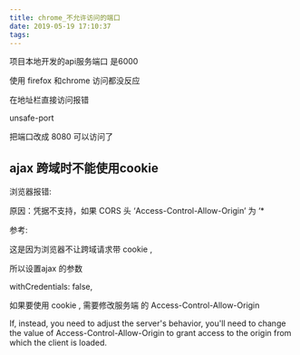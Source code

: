 ```yaml
---
title: chrome_不允许访问的端口
date: 2019-05-19 17:10:37
tags:
---
```




项目本地开发的api服务端口 是6000

使用 firefox 和chrome 访问都没反应

在地址栏直接访问报错 

unsafe-port 

把端口改成 8080 可以访问了


ajax 跨域时不能使用cookie 
--------

浏览器报错:

原因：凭据不支持，如果 CORS 头 ‘Access-Control-Allow-Origin’ 为 ‘*

参考: 

[1]: https://developer.mozilla.org/zh-CN/docs/Web/HTTP/CORS/Errors/CORSNotSupportingCredentials

这是因为浏览器不让跨域请求带 cookie , 

所以设置ajax 的参数 

withCredentials: false,


如果要使用 cookie , 需要修改服务端 的 Access-Control-Allow-Origin 

If, instead, you need to adjust the server's behavior, you'll need to change the value of Access-Control-Allow-Origin to grant access to the origin from which the client is loaded.

